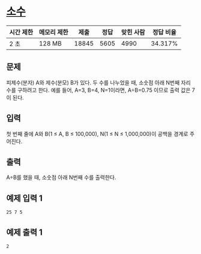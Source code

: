 

# [소수](https://www.acmicpc.net/problem/1312)

| 시간 제한 | 메모리 제한 | 제출 | 정답 | 맞힌 사람 | 정답 비율 |
| --- | --- | --- | --- | --- | --- |
| 2 초 | 128 MB | 18845 | 5605 | 4990 | 34.317% |

## 문제

피제수(분자) A와 제수(분모) B가 있다. 두 수를 나누었을 때, 소숫점 아래 N번째 자리수를 구하려고 한다. 예를 들어, A=3, B=4, N=1이라면, A÷B=0.75 이므로 출력 값은 7이 된다.

## 입력

첫 번째 줄에 A와 B(1 ≤ A, B ≤ 100,000), N(1 ≤ N ≤ 1,000,000)이 공백을 경계로 주어진다.

## 출력

A÷B를 했을 때, 소숫점 아래 N번째 수를 출력한다.

## 예제 입력 1

```
25 7 5

```

## 예제 출력 1

```
2
```
